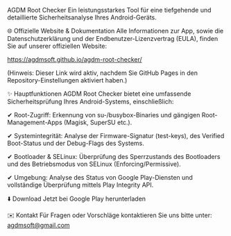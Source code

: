 AGDM Root Checker
Ein leistungsstarkes Tool für eine tiefgehende und detaillierte Sicherheitsanalyse Ihres Android-Geräts.

🌐 Offizielle Website & Dokumentation
Alle Informationen zur App, sowie die Datenschutzerklärung und der Endbenutzer-Lizenzvertrag (EULA), finden Sie auf unserer offiziellen Website:

https://agdmsoft.github.io/agdm-root-checker/

(Hinweis: Dieser Link wird aktiv, nachdem Sie GitHub Pages in den Repository-Einstellungen aktiviert haben.)

✨ Hauptfunktionen
AGDM Root Checker bietet eine umfassende Sicherheitsprüfung Ihres Android-Systems, einschließlich:

✔ Root-Zugriff: Erkennung von su-/busybox-Binaries und gängigen Root-Management-Apps (Magisk, SuperSU etc.).

✔ Systemintegrität: Analyse der Firmware-Signatur (test-keys), des Verified Boot-Status und der Debug-Flags des Systems.

✔ Bootloader & SELinux: Überprüfung des Sperrzustands des Bootloaders und des Betriebsmodus von SELinux (Enforcing/Permissive).

✔ Umgebung: Analyse des Status von Google Play-Diensten und vollständige Überprüfung mittels Play Integrity API.

⬇️ Download
Jetzt bei Google Play herunterladen

✉️ Kontakt
Für Fragen oder Vorschläge kontaktieren Sie uns bitte unter: agdmsoft@gmail.com